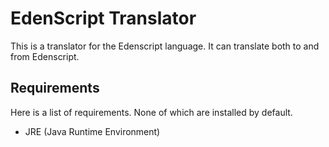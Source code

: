 # EdenScript Translator
This is a translator for the Edenscript language. It can translate both to and from Edenscript.

## Requirements
Here is a list of requirements. None of which are installed by default.

* JRE (Java Runtime Environment)
